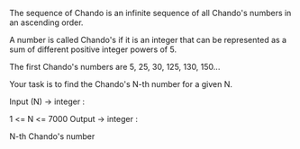 
The sequence of Chando is an infinite sequence of all Chando's numbers in an ascending order.

A number is called Chando's if it is an integer that can be represented as a sum of different positive integer powers of 5.

The first Chando's numbers are 5, 25, 30, 125, 130, 150...  

Your task is to find the Chando's N-th number for a given N. 

Input (N) → integer :

1 <= N <= 7000
Output → integer :

N-th Chando's number
